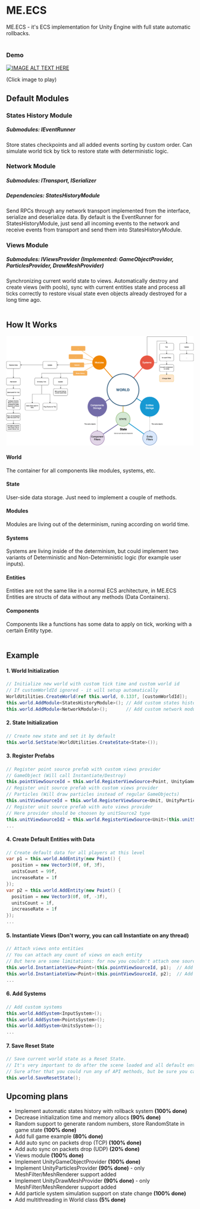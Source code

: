 # ME.ECS
ME.ECS - it's ECS implementation for Unity Engine with full state automatic rollbacks.
<br>
<br>

### Demo

[![IMAGE ALT TEXT HERE](https://img.youtube.com/vi/360PyjjjZTE/0.jpg)](https://www.youtube.com/watch?v=360PyjjjZTE)

(Click image to play)

## Default Modules
### States History Module
##### Submodules: IEventRunner
Store states checkpoints and all added events sorting by custom order. Can simulate world tick by tick to restore state with deterministic logic.

### Network Module
##### Submodules: ITransport, ISerializer
##### Dependencies: StatesHistoryModule
Send RPCs through any network transport implemented from the interface, serialize and deserialize data.
By default is the EventRunner for StatesHistoryModule, just send all incoming events to the network and receive events from transport and send them into StatesHistoryModule.

### Views Module
##### Submodules: IViewsProvider (Implemented: GameObjectProvider, ParticlesProvider, DrawMeshProvider)
Synchronizing current world state to views. Automatically destroy and create views (with pools), sync with current entities state and process all ticks correctly to restore visual state even objects already destroyed for a long time ago.
<br>
<br>

## How It Works
![](Readme/HowItWorks.png?raw=true "How It Works")
#### World
The container for all components like modules, systems, etc.
#### State
User-side data storage. Just need to implement a couple of methods.
#### Modules
Modules are living out of the determinism, runing according on world time.
#### Systems
Systems are living inside of the determinism, but could implement two variants of Deterministic and Non-Deterministic logic (for example user inputs).
#### Entities
Entities are not the same like in a normal ECS architecture, in ME.ECS Entities are structs of data without any methods (Data Containers).
#### Components
Components like a functions has some data to apply on tick, working with a certain Entity type.
<br>
<br>

## Example
#### 1. World Initialization
```csharp
// Initialize new world with custom tick time and custom world id
// If customWorldId ignored - it will setup automatically
WorldUtilities.CreateWorld(ref this.world, 0.133f, [customWorldId]);
this.world.AddModule<StatesHistoryModule>(); // Add custom states history module
this.world.AddModule<NetworkModule>();       // Add custom network module
```

#### 2. State Initialization
```csharp
// Create new state and set it by default
this.world.SetState(WorldUtilities.CreateState<State>());
```

#### 3. Register Prefabs
```csharp
// Register point source prefab with custom views provider
// GameObject (Will call Instantiate/Destroy)
this.pointViewSourceId = this.world.RegisterViewSource<Point, UnityGameObjectProvider>(this.pointSource);
// Register unit source prefab with custom views provider
// Particles (Will draw particles instead of regular GameObjects)
this.unitViewSourceId = this.world.RegisterViewSource<Unit, UnityParticlesProvider>(this.unitSource);
// Register unit source prefab with auto views provider
// Here provider should be choosen by unitSource2 type
this.unitViewSourceId2 = this.world.RegisterViewSource<Unit>(this.unitSource2);
...
```

#### 4. Create Default Entities with Data
```csharp
// Create default data for all players at this level
var p1 = this.world.AddEntity(new Point() {
  position = new Vector3(0f, 0f, 3f),
  unitsCount = 99f,
  increaseRate = 1f
});
var p2 = this.world.AddEntity(new Point() {
  position = new Vector3(0f, 0f, -3f),
  unitsCount = 1f,
  increaseRate = 1f
});
...
```

#### 5. Instantiate Views (Don't worry, you can call Instantiate on any thread)
```csharp
// Attach views onto entities
// You can attach any count of views on each entity
// But here are some limitations: for now you couldn't attach one source twice, only different sources for one entity allowed.
this.world.InstantiateView<Point>(this.pointViewSourceId, p1);  // Add view with id pointViewSourceId onto p1 Entity
this.world.InstantiateView<Point>(this.pointViewSourceId, p2);  // Add view with id pointViewSourceId onto p2 Entity
...
```

#### 6. Add Systems
```csharp
// Add custom systems
this.world.AddSystem<InputSystem>();
this.world.AddSystem<PointsSystem>();
this.world.AddSystem<UnitsSystem>();
...
```

#### 7. Save Reset State
```csharp
// Save current world state as a Reset State.
// It's very important to do after the scene loaded and all default entities were set.
// Sure after that you could run any of API methods, but be sure you call them through RPC calls.
this.world.SaveResetState();
```

## Upcoming plans
- Implement automatic states history with rollback system <b>(100% done)</b>
- Decrease initialization time and memory allocs <b>(90% done)</b>
- Random support to generate random numbers, store RandomState in game state <b>(100% done)</b>
- Add full game example <b>(80% done)</b>
- Add auto sync on packets drop (TCP) <b>(100% done)</b>
- Add auto sync on packets drop (UDP) <b>(20% done)</b>
- Views module <b>(100% done)</b>
- Implement UnityGameObjectProvider <b>(100% done)</b>
- Implement UnityParticlesProvider <b>(90% done)</b> - only MeshFilter/MeshRenderer support added
- Implement UnityDrawMeshProvider <b>(90% done)</b> - only MeshFilter/MeshRenderer support added
- Add particle system simulation support on state change <b>(100% done)</b>
- Add multithreading in World class <b>(5% done)</b>
